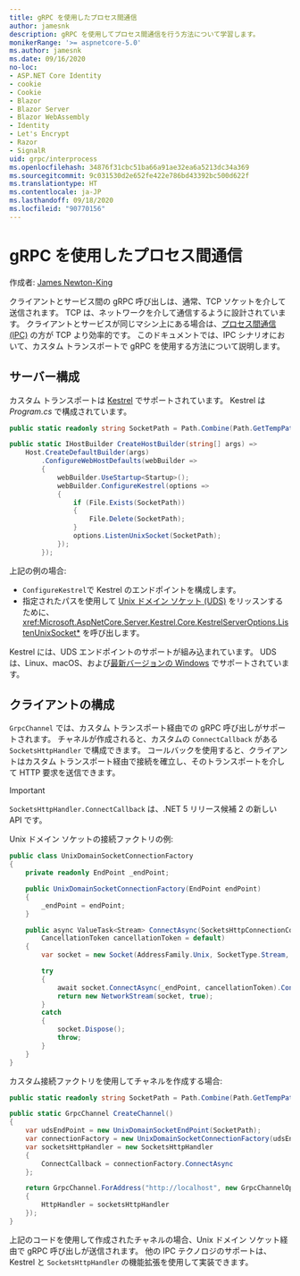 ```yaml
---
title: gRPC を使用したプロセス間通信
author: jamesnk
description: gRPC を使用してプロセス間通信を行う方法について学習します。
monikerRange: '>= aspnetcore-5.0'
ms.author: jamesnk
ms.date: 09/16/2020
no-loc:
- ASP.NET Core Identity
- cookie
- Cookie
- Blazor
- Blazor Server
- Blazor WebAssembly
- Identity
- Let's Encrypt
- Razor
- SignalR
uid: grpc/interprocess
ms.openlocfilehash: 34876f31cbc51ba66a91ae32ea6a5213dc34a369
ms.sourcegitcommit: 9c031530d2e652fe422e786bd43392bc500d622f
ms.translationtype: HT
ms.contentlocale: ja-JP
ms.lasthandoff: 09/18/2020
ms.locfileid: "90770156"
---
```

# <a name="inter-process-communication-with-grpc"></a>gRPC を使用したプロセス間通信

作成者: [James Newton-King](https://twitter.com/jamesnk)

クライアントとサービス間の gRPC 呼び出しは、通常、TCP ソケットを介して送信されます。 TCP は、ネットワークを介して通信するように設計されています。 クライアントとサービスが同じマシン上にある場合は、[プロセス間通信 (IPC)](https://wikipedia.org/wiki/Inter-process_communication) の方が TCP より効率的です。 このドキュメントでは、IPC シナリオにおいて、カスタム トランスポートで gRPC を使用する方法について説明します。

## <a name="server-configuration"></a>サーバー構成

カスタム トランスポートは [Kestrel](xref:fundamentals/servers/kestrel) でサポートされています。 Kestrel は *Program.cs* で構成されています。

```csharp
public static readonly string SocketPath = Path.Combine(Path.GetTempPath(), "socket.tmp");

public static IHostBuilder CreateHostBuilder(string[] args) =>
    Host.CreateDefaultBuilder(args)
        .ConfigureWebHostDefaults(webBuilder =>
        {
            webBuilder.UseStartup<Startup>();
            webBuilder.ConfigureKestrel(options =>
            {
                if (File.Exists(SocketPath))
                {
                    File.Delete(SocketPath);
                }
                options.ListenUnixSocket(SocketPath);
            });
        });
```

上記の例の場合:

* `ConfigureKestrel`で Kestrel のエンドポイントを構成します。
* 指定されたパスを使用して [Unix ドメイン ソケット (UDS)](https://wikipedia.org/wiki/Unix_domain_socket) をリッスンするために、<xref:Microsoft.AspNetCore.Server.Kestrel.Core.KestrelServerOptions.ListenUnixSocket*> を呼び出します。

Kestrel には、UDS エンドポイントのサポートが組み込まれています。 UDS は、Linux、macOS、および[最新バージョンの Windows](https://devblogs.microsoft.com/commandline/af_unix-comes-to-windows/) でサポートされています。

## <a name="client-configuration"></a>クライアントの構成

`GrpcChannel` では、カスタム トランスポート経由での gRPC 呼び出しがサポートされます。 チャネルが作成されると、カスタムの `ConnectCallback` がある `SocketsHttpHandler` で構成できます。 コールバックを使用すると、クライアントはカスタム トランスポート経由で接続を確立し、そのトランスポートを介して HTTP 要求を送信できます。

> [!IMPORTANT]
> `SocketsHttpHandler.ConnectCallback` は、.NET 5 リリース候補 2 の新しい API です。

Unix ドメイン ソケットの接続ファクトリの例:

```csharp
public class UnixDomainSocketConnectionFactory
{
    private readonly EndPoint _endPoint;

    public UnixDomainSocketConnectionFactory(EndPoint endPoint)
    {
        _endPoint = endPoint;
    }

    public async ValueTask<Stream> ConnectAsync(SocketsHttpConnectionContext _,
        CancellationToken cancellationToken = default)
    {
        var socket = new Socket(AddressFamily.Unix, SocketType.Stream, ProtocolType.Unspecified);

        try
        {
            await socket.ConnectAsync(_endPoint, cancellationToken).ConfigureAwait(false);
            return new NetworkStream(socket, true);
        }
        catch
        {
            socket.Dispose();
            throw;
        }
    }
}
```

カスタム接続ファクトリを使用してチャネルを作成する場合:

```csharp
public static readonly string SocketPath = Path.Combine(Path.GetTempPath(), "socket.tmp");

public static GrpcChannel CreateChannel()
{
    var udsEndPoint = new UnixDomainSocketEndPoint(SocketPath);
    var connectionFactory = new UnixDomainSocketConnectionFactory(udsEndPoint);
    var socketsHttpHandler = new SocketsHttpHandler
    {
        ConnectCallback = connectionFactory.ConnectAsync
    };

    return GrpcChannel.ForAddress("http://localhost", new GrpcChannelOptions
    {
        HttpHandler = socketsHttpHandler
    });
}
```

上記のコードを使用して作成されたチャネルの場合、Unix ドメイン ソケット経由で gRPC 呼び出しが送信されます。 他の IPC テクノロジのサポートは、Kestrel と `SocketsHttpHandler` の機能拡張を使用して実装できます。
